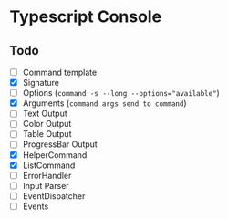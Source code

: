 # Typescript Console

## Todo

- [ ] Command template
- [X] Signature
- [ ] Options (`command -s --long --options="available"`)
- [X] Arguments (`command args send to command`)
- [ ] Text Output
- [ ] Color Output
- [ ] Table Output
- [ ] ProgressBar Output
- [X] HelperCommand
- [X] ListCommand
- [ ] ErrorHandler
- [ ] Input Parser
- [ ] EventDispatcher
- [ ] Events
